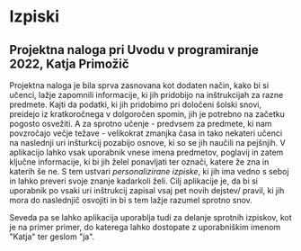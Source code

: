 # Izpiski
## Projektna naloga pri Uvodu v programiranje 2022, Katja Primožič

Projektna naloga je bila sprva zasnovana kot dodaten način, kako bi si učenci, lažje zapomnili informacije, ki jih pridobijo na inštrukcijah za razne predmete. Kajti da podatki, ki jih pridobimo pri določeni šolski snovi, preidejo iz kratkoročnega v dolgoročen spomin, jih je potrebno na začetku pogosto osvežiti. A za sprotno učenje - predvsem za predmete, ki nam povzročajo večje težave - velikokrat zmanjka časa in tako nekateri učenci na naslednji uri inšturkcij pozabijo osnove, ki so se jih naučili na pejšnjih. V aplikacijo lahko vsak uporabnik vnese imena predmetov, poglavij in zatem ključne informacije, ki bi jih želel ponavljati ter označi, katere že zna in katerih še ne. S tem ustvari _personalizirane izpiske_, ki jih ima vedno s seboj in lahko preveri svoje znanje kadarkoli želi. Cilj aplikacije je, da bi si uporabnik po vsaki uri inštrukcij zapisal vsaj pet novih dejstev/ pravil, ki jih mora do naslednjič osvojiti in bi s tem lažje razumel sprotno snov.

Seveda pa se lahko aplikacija uporablja tudi za delanje sprotnih izpiskov, kot je na primer primer, do katerega lahko dostopate z uporabniškim imenom "Katja" ter geslom "ja".
